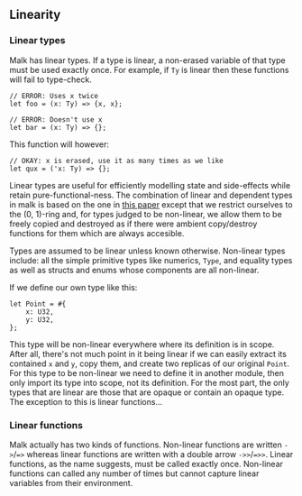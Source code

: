 ## Linearity

### Linear types

Malk has linear types.  If a type is linear, a non-erased variable of that type
must be used exactly once. For example, if `Ty` is linear then these functions
will fail to type-check.

    // ERROR: Uses x twice
    let foo = (x: Ty) => {x, x};

    // ERROR: Doesn't use x
    let bar = (x: Ty) => {};

This function will however:

    // OKAY: x is erased, use it as many times as we like
    let qux = ('x: Ty) => {};

Linear types are useful for efficiently modelling state and side-effects while
retain pure-functional-ness. The combination of linear and dependent types in
malk is based on the one in [this
paper](https://www.google.com.au/url?sa=t&rct=j&q=&esrc=s&source=web&cd=1&cad=rja&uact=8&ved=0ahUKEwjn6aG_wLXUAhVGjLwKHc4YDxsQFggrMAA&url=https%3A%2F%2Fpersonal.cis.strath.ac.uk%2Fconor.mcbride%2Fpub%2FRig.pdf&usg=AFQjCNHvGAw6QySoRfl8wQ7ThMsoJNx7-w&sig2=o5UYz60MaUFVUrnPgIzpPA)
except that we restrict ourselves to the (0, 1)-ring and, for types judged to
be non-linear, we allow them to be freely copied and destroyed as if there were
ambient copy/destroy functions for them which are always accesible.

Types are assumed to be linear unless known otherwise. Non-linear types
include: all the simple primitive types like numerics, `Type`, and equality
types as well as structs and enums whose components are all non-linear.

If we define our own type like this:

    let Point = #{
        x: U32,
        y: U32,
    };

This type will be non-linear everywhere where its definition is in scope. After
all, there's not much point in it being linear if we can easily extract its
contained `x` and `y`, copy them, and create two replicas of our original
`Point`. For this type to be non-linear we need to define it in another module,
then only import its type into scope, not its definition. For the most part,
the only types that are linear are those that are opaque or contain an opaque
type. The exception to this is linear functions...

### Linear functions

Malk actually has two kinds of functions. Non-linear functions are written
`->`/`=>` whereas linear functions are written with a double arrow `->>`/`=>>`.
Linear functions, as the name suggests, must be called exactly once. Non-linear
functions can called any number of times but cannot capture linear variables
from their environment.

